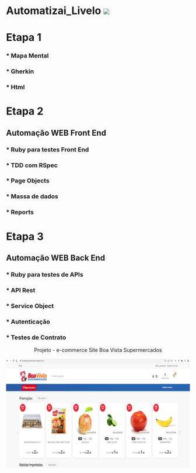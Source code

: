 # Automatizai_Livelo   <img src="https://img.icons8.com/external-justicon-flat-justicon/50/000000/external-rocket-science-justicon-flat-justicon.png"/>
# Etapa 1
### * Mapa Mental
### * Gherkin
### * Html
# Etapa 2
## Automação WEB Front End
### * Ruby para testes Front End
### * TDD com RSpec
### * Page Objects
### * Massa de dados 
### * Reports
# Etapa 3
## Automação WEB Back End
### * Ruby para testes de APIs
### * API Rest
### * Service Object
### * Autenticação
### * Testes de Contrato

<p align="center">Projeto - e-commerce Site Boa Vista Supermercados</center> 

<p align="center">
  <img width="780" height="300" src="https://github.com/cristiancfe/Automatizai_Livelo/blob/main/etapa1_analise_e_gherkin/imagens/Site_Boa_Vista%20Supermercados.png">
</p>

